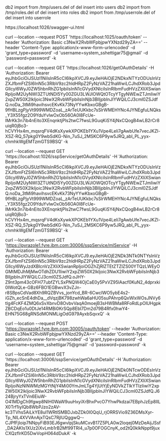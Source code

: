 db2 import from /tmp/users.del of del insert into users
db2 import from /tmp/roles.del of del insert into roles
db2 import from /tmp/userrole.del of del insert into userrole

https://localhost:1026/swagger-ui.html

curl --location --request POST 'https://localhost:1025/oauth/token' --header 'Authorization: Basic c3NwX2RvbWFpbjpwYXNzd29yZA==' --header 'Content-Type: application/x-www-form-urlencoded' -d 'grant_type=password' -d 'username=system_sshettigar75@gmail' -d 'password=password' -k

curl --location --request GET 'https://localhost:1026/getOAuthDetails' -H 'Authorization: Bearer eyJhbGciOiJSUzI1NiIsInR5cCI6IkpXVCJ9.eyJleHAiOjE2NDkxNTYzODUsInVzZXJfbmFtZSI6InN5c3RlbV9zc2hldHRpZ2FyNzVAZ21haWwiLCJhdXRob3JpdGllcyI6WyJ0ZW5hbnRhZG1pbiIsInN1cGVydXNlciIsInRlbmFudHVzZXIiXSwianRpIjoiM2UyNWI3ZTUtNDI5Yy00ZGU3LWJlOWQtOTcyYTgyNWEwZTJmIiwiY2xpZW50X2lkIjoic3NwX2RvbWFpbiIsInNjb3BlIjpbInJlYWQiLCJ3cml0ZSJdfQ.noDa_3tMi9havihsvcEKvKk73NyYYwKbxoGBgB-9fHBLzgPjyVt999WMDZoaL_zArTeUUKkbc7sSlrWMEHYNc4JYNEgfuLNQks_Y3X55fgz2O9YduYvlwOxOb56OA0I8FcUe-IMrKk3n7ib4nEito3XEnqnktjPls2twC7fwsL9GuqKiSY4jNxCQogB4wLB2rCr8uiqR0jBo3-hCVYHx4m_mqsrqFV4dKsXywkXPOKEb1YXu1Vpe4Leli7gAwbUfe7vecJKZl-XSZ-RQ_57pkg0Y9wbSdKG-Nin_7uSJ_2MSKC6P9yw5JRQ_abl_PL_yyx-chmhkWgEMTzmGTS9BSQ' -k


curl --location --request GET 'https://localhost:1026/sspService/getOAuthDetails' -H 'Authorization: Bearer eyJhbGciOiJSUzI1NiIsInR5cCI6IkpXVCJ9.eyJleHAiOjE2NDkxNTYzODUsInVzZXJfbmFtZSI6InN5c3RlbV9zc2hldHRpZ2FyNzVAZ21haWwiLCJhdXRob3JpdGllcyI6WyJ0ZW5hbnRhZG1pbiIsInN1cGVydXNlciIsInRlbmFudHVzZXIiXSwianRpIjoiM2UyNWI3ZTUtNDI5Yy00ZGU3LWJlOWQtOTcyYTgyNWEwZTJmIiwiY2xpZW50X2lkIjoic3NwX2RvbWFpbiIsInNjb3BlIjpbInJlYWQiLCJ3cml0ZSJdfQ.noDa_3tMi9havihsvcEKvKk73NyYYwKbxoGBgB-9fHBLzgPjyVt999WMDZoaL_zArTeUUKkbc7sSlrWMEHYNc4JYNEgfuLNQks_Y3X55fgz2O9YduYvlwOxOb56OA0I8FcUe-IMrKk3n7ib4nEito3XEnqnktjPls2twC7fwsL9GuqKiSY4jNxCQogB4wLB2rCr8uiqR0jBo3-hCVYHx4m_mqsrqFV4dKsXywkXPOKEb1YXu1Vpe4Leli7gAwbUfe7vecJKZl-XSZ-RQ_57pkg0Y9wbSdKG-Nin_7uSJ_2MSKC6P9yw5JRQ_abl_PL_yyx-chmhkWgEMTzmGTS9BSQ' -k

curl --location --request GET 'https://pyrazole1.fyre.ibm.com:30006/sspService/mlService' -H 'Authorization: Bearer eyJhbGciOiJSUzI1NiIsInR5cCI6IkpXVCJ9.eyJleHAiOjE2NDk3NTk0NTYsInVzZXJfbmFtZSI6InN5c3RlbV9zc2hldHRpZ2FyNzVAZ21haWwiLCJhdXRob3JpdGllcyI6WyJzdXBlcnVzZXIiXSwianRpIjoiOGZhZjRlZTEtZTZlZS00YTQzLWEyOGMtMDJhMjMwOTdhZDU1IiwiY2xpZW50X2lkIjoic3NwX2RvbWFpbiIsInNjb3BlIjpbInJlYWQiLCJ3cml0ZSJdfQ.oJHY-Z9nt3pm43cOFH77ubfZYLSxPNQW4OjCaE0y5PxVZ95lAacf0KuN2_4dprxki0IWotQLe-GBz6FBO1EGBwvX3vZJn-r8SBpsCdVad8Xh9RQZBVvs_jonYcd_BR-6CwcIWO5ybE4s2-iGZh_ecSnE4dhDa__dVqzjBK798zwhWa6aHU05suPAhrp6QxWlxWOsJNVy6tIg4FcKF4ZMQ6xSvXbnvD8OvbvVaqA0moejB3sHWBMa8RFoRdLpOlUHgpkZBCDqEo1u0DtJe14RMBi0KrSQp8Ebl7Dm2d79B4Rfx0hwY4-EHN75G68gRNSdMONMLigOdG979AyxbSqvxQ' -k

curl --location --request POST 'https://pyrazole1.fyre.ibm.com:30005/oauth/token' --header 'Authorization: Basic c3NwX2RvbWFpbjpwYXNzd29yZA==' --header 'Content-Type: application/x-www-form-urlencoded' -d 'grant_type=password' -d 'username=system_sshettigar75@gmail' -d 'password=password' -k

curl --location --request GET 'https://localhost:30006/sspService/getOAuthDetails' -H 'Authorization: Bearer eyJhbGciOiJSUzI1NiIsInR5cCI6IkpXVCJ9.eyJleHAiOjE2NDk0NTcwODEsInVzZXJfbmFtZSI6InN5c3RlbV9zc2hldHRpZ2FyNzVAZ21haWwiLCJhdXRob3JpdGllcyI6WyJ0ZW5hbnRhZG1pbiIsInN1cGVydXNlciIsInRlbmFudHVzZXIiXSwianRpIjoiNzNlNWMzMGYtNjY4Mi00YmJmLTg4YjUtYjEyNDVkZTlkYTIzIiwiY2xpZW50X2lkIjoic3NwX2RvbWFpbiIsInNjb3BlIjpbInJlYWQiLCJ3cml0ZSJdfQ.J624BjryYxTVn6EiuW-O41MDgCh9fgwp8NIH0WaW9uuHxyiXrBhxPvcO7YhwPkdzai7EBphJzEp8IlLX0Trf1iyIQb8WbPJzo2zAV-kc3TVhs5AiLkYE8uI1WRtlSMBDJxbZDk0I0QqU_rjORRSVio9Z36DMsXyr-Tp_NIL4XVVAnAjxTQsC7RjIUQggwQ--CJPfFjIoip7NNpyFiB93EJ6gwvlpjSkuMCxvB17Z5PLA0w2loqej0MzDeAijJSsf_DA2AKIs1XUz2iXvLmb1rB2Mf99TRl4_u7p0OFOGCnyK_od2tQ0klkNppt9juxCXQzfIrKD5DwVopH064dDukA' -k